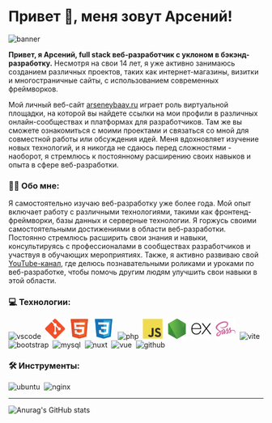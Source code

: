 
# Привет 👋, меня зовут Арсений!

<img src="https://arseneybaav.ru/img/github.png" alt="banner">

<b>Привет, я Арсений, full stack веб-разработчик с уклоном в бэкэнд-разработку.</b> Несмотря на свои 14 лет, я уже активно занимаюсь созданием различных проектов, таких как интернет-магазины, визитки и многостраничные сайты, с использованием современных фреймворков.

Мой личный веб-сайт <a href="https://arseneybaav.ru">arseneybaav.ru</a> играет роль виртуальной площадки, на которой вы найдете ссылки на мои профили в различных онлайн-сообществах и платформах для разработчиков. Там же вы сможете ознакомиться с моими проектами и связаться со мной для совместной работы или обсуждения идей. Меня вдохновляет изучение новых технологий, и я никогда не сдаюсь перед сложностями - наоборот, я стремлюсь к постоянному расширению своих навыков и опыта в сфере веб-разработки.

### 👨‍💻 Обо мне:

Я самостоятельно изучаю веб-разработку уже более года. Мой опыт включает работу с различными технологиями, такими как фронтенд-фреймворки, базы данных и серверные технологии. Я горжусь своими самостоятельными достижениями в области веб-разработки. Постоянно стремлюсь расширить свои знания и навыки, консультируясь с профессионалами в сообществах разработчиков и участвуя в обучающих мероприятиях. Также, я активно развиваю свой <a href="https://www.youtube.com/@arseneybaav">YouTube-канал</a>, где делюсь познавательными роликами и уроками по веб-разработке, чтобы помочь другим людям улучшить свои навыки в этой области.

### 💻 Технологии:

<div>
  <img src="https://upload.wikimedia.org/wikipedia/commons/thumb/9/9a/Visual_Studio_Code_1.35_icon.svg/1200px-Visual_Studio_Code_1.35_icon.svg.png" title="vscode" alt="vscode" width="40" height="40"/>&nbsp
  <img src="https://github.com/devicons/devicon/blob/master/icons/git/git-original.svg" title="git" alt="git" width="40" height="40"/>&nbsp
  <img src="https://github.com/devicons/devicon/blob/master/icons/html5/html5-original.svg" title="html5" alt="html5" width="40" height="40"/>&nbsp
  <img src="https://github.com/devicons/devicon/blob/master/icons/css3/css3-original.svg" title="css" alt="css" width="40" height="40"/>&nbsp
  <img src="https://upload.wikimedia.org/wikipedia/commons/thumb/2/27/PHP-logo.svg/1200px-PHP-logo.svg.png" title="php" alt="php" width="70" height="40"/>&nbsp
  <img src="https://github.com/devicons/devicon/blob/master/icons/javascript/javascript-original.svg" title="javascript" alt="javascript" width="40" height="40"/>&nbsp
  <img src="https://github.com/devicons/devicon/blob/master/icons/nodejs/nodejs-original.svg" title="nodejs" alt="nodejs" width="40" height="40"/>&nbsp
  <img src="https://github.com/devicons/devicon/blob/master/icons/express/express-original.svg" title="express" alt="express" width="40" height="40"/>&nbsp
  <img src="https://github.com/devicons/devicon/blob/master/icons/sass/sass-original.svg" title="sass/scss" alt="sass/scss" width="40" height="40"/>&nbsp;
  <img src="https://vitejs.dev/logo.svg" title="vite" alt="vite" width="40" height="40"/>&nbsp;
  <img src="https://upload.wikimedia.org/wikipedia/commons/thumb/b/b2/Bootstrap_logo.svg/800px-Bootstrap_logo.svg.png" title="bootstrap" alt="bootstrap" width="45" height="40"/>&nbsp;
  <img src="https://assets-global.website-files.com/632d8bdfaa198525e29dd55e/641c1b4e02e8cc2d3f9b010f_mysql-database-web-development-computer-software-dolphin-3f2ef1a6723e0e7faa8ac845294f02a3.png" title="mysql" alt="mysql" width="40" height="40"/>&nbsp;
  <img src="https://nuxt.com/assets/design-kit/icon-green.svg" title="nuxt" alt="nuxt" width="40" height="40"/>&nbsp;
  <img src="https://upload.wikimedia.org/wikipedia/commons/f/f1/Vue.png" title="vue" alt="vue" width="40" height="40"/>&nbsp;
  <img src="https://cdn-icons-png.flaticon.com/512/25/25231.png" title="github" alt="github" width="40" height="40"/>&nbsp;
</div>

### 🛠️ Инструменты:

<div>
    <img src="https://upload.wikimedia.org/wikipedia/commons/thumb/3/35/Tux.svg/800px-Tux.svg.png" title="ubuntu" alt="ubuntu" width="40" height="40"/>&nbsp
    <img src="https://egkatzioura.files.wordpress.com/2021/09/nginx-logo-rgb-large.png" title="nginx" alt="nginx" width="120" height="40"/>&nbsp
  </div>

---

![Anurag's GitHub stats](https://github-readme-stats.vercel.app/api?username=arseneybaav&show_icons=true&theme=radical)

